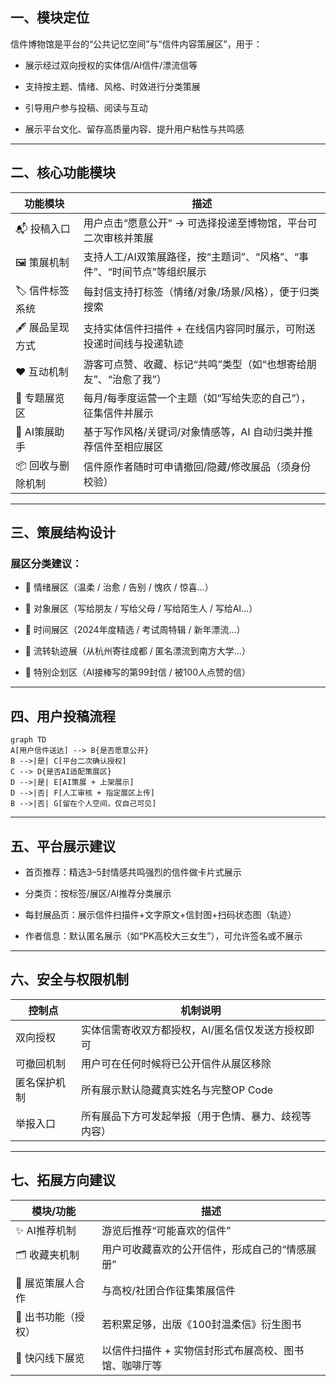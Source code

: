 ## **一、模块定位**

  

信件博物馆是平台的“公共记忆空间”与“信件内容策展区”，用于：

- 展示经过双向授权的实体信/AI信件/漂流信等
    
- 支持按主题、情绪、风格、时效进行分类策展
    
- 引导用户参与投稿、阅读与互动
    
- 展示平台文化、留存高质量内容、提升用户粘性与共鸣感
    

---

## **二、核心功能模块**

| **功能模块**   | **描述**                                    |
| ---------- | ----------------------------------------- |
| 📬 投稿入口    | 用户点击“愿意公开” → 可选择投递至博物馆，平台可二次审核并策展         |
| 🖼 策展机制    | 支持人工/AI双策展路径，按“主题词”、“风格”、“事件”、“时间节点”等组织展示 |
| 🏷 信件标签系统  | 每封信支持打标签（情绪/对象/场景/风格），便于归类搜索              |
| 🖋 展品呈现方式  | 支持实体信件扫描件 + 在线信内容同时展示，可附送投递时间线与投递轨迹       |
| ❤️ 互动机制    | 游客可点赞、收藏、标记“共鸣”类型（如“也想寄给朋友”、“治愈了我”）       |
| 🎨 专题展览区   | 每月/每季度运营一个主题（如“写给失恋的自己”），征集信件并展示          |
| 🧠 AI策展助手  | 基于写作风格/关键词/对象情感等，AI 自动归类并推荐信件至相应展区        |
| 📦 回收与删除机制 | 信件原作者随时可申请撤回/隐藏/修改展品（须身份校验）               |

---

## **三、策展结构设计**

  

### **展区分类建议：**

- 🌿 情绪展区（温柔 / 治愈 / 告别 / 愧疚 / 惊喜…）
    
- 💌 对象展区（写给朋友 / 写给父母 / 写给陌生人 / 写给AI…）
    
- 🧭 时间展区（2024年度精选 / 考试周特辑 / 新年漂流…）
    
- 📮 流转轨迹展（从杭州寄往成都 / 匿名漂流到南方大学…）
    
- 🎯 特别企划区（AI接棒写的第99封信 / 被100人点赞的信）
    

---

## **四、用户投稿流程**

```
graph TD
A[用户信件送达] --> B{是否愿意公开}
B -->|是| C[平台二次确认授权]
C --> D{是否AI适配策展区}
D -->|是| E[AI策展 + 上架展示]
D -->|否| F[人工审核 + 指定展区上传]
B -->|否| G[留在个人空间，仅自己可见]
```

---

## **五、平台展示建议**

- 首页推荐：精选3–5封情感共鸣强烈的信件做卡片式展示
    
- 分类页：按标签/展区/AI推荐分类展示
    
- 每封展品页：展示信件扫描件+文字原文+信封图+扫码状态图（轨迹）
    
- 作者信息：默认匿名展示（如“PK高校大三女生”），可允许签名或不展示
    

---

## **六、安全与权限机制**

|**控制点**|**机制说明**|
|---|---|
|双向授权|实体信需寄收双方都授权，AI/匿名信仅发送方授权即可|
|可撤回机制|用户可在任何时候将已公开信件从展区移除|
|匿名保护机制|所有展示默认隐藏真实姓名与完整OP Code|
|举报入口|所有展品下方可发起举报（用于色情、暴力、歧视等内容）|

---

## **七、拓展方向建议**

|**模块/功能**|**描述**|
|---|---|
|✨ AI推荐机制|游览后推荐“可能喜欢的信件”|
|🗂 收藏夹机制|用户可收藏喜欢的公开信件，形成自己的“情感展册”|
|🧵 展览策展人合作|与高校/社团合作征集策展信件|
|📒 出书功能（授权）|若积累足够，出版《100封温柔信》衍生图书|
|📱 快闪线下展览|以信件扫描件 + 实物信封形式布展高校、图书馆、咖啡厅等|
